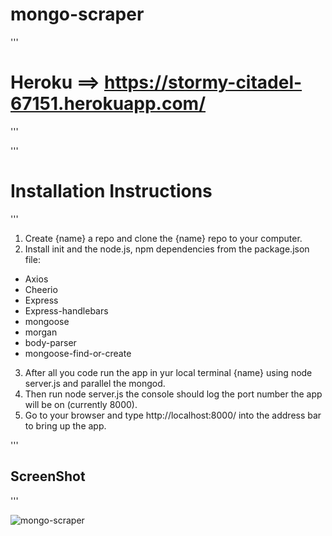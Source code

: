 # mongo-scraper

'''
# Heroku ==> https://stormy-citadel-67151.herokuapp.com/
'''

'''
# Installation Instructions
'''
1. Create {name} a repo and clone the {name} repo to your computer. 
2. Install init and the node.js, npm dependencies from the package.json file:
 * Axios
 * Cheerio
 * Express
 * Express-handlebars
 * mongoose
 * morgan
 * body-parser
 * mongoose-find-or-create
3. After all you code run the app in yur local terminal {name} using node server.js and parallel the mongod.
4. Then run node server.js the console should log the port number the app will be on (currently 8000).
5. Go to your browser and type http://localhost:8000/ into the address bar to bring up the app.

'''
## ScreenShot
'''

![mongo-scraper](https://user-images.githubusercontent.com/47442758/61210094-0c7e1800-a6c1-11e9-88bd-3132b41e568d.png)
